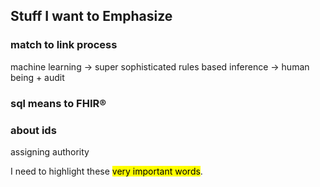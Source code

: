## Stuff I want to Emphasize

### match to link process

machine learning -> super sophisticated rules based inference -> human being + audit

### sql means to FHIR®



### about ids

assigning authority


I need to highlight these <mark>very important words</mark>.


